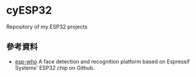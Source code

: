 # cyESP32
Repository of my ESP32 projects

## 參考資料 ##
* [esp-who](https://github.com/espressif/esp-who) A face detection and recognition platform based on Espressif Systems' ESP32 chip on Github.
